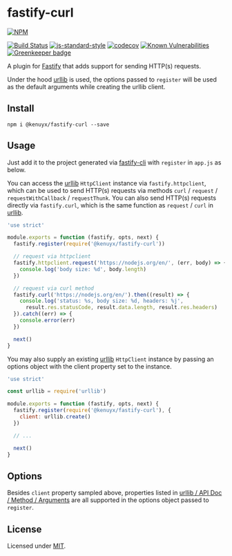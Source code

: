 # fastify-curl

[![NPM](https://nodeico.herokuapp.com/@kenuyx/fastify-curl.svg)](https://npmjs.com/package/@kenuyx/fastify-curl)

[![Build Status](https://travis-ci.org/kenuyx/fastify-curl.svg?branch=master)](https://travis-ci.org/kenuyx/fastify-curl)
[![js-standard-style](https://img.shields.io/badge/code%20style-standard-brightgreen.svg?style=flat)](http://standardjs.com/)
[![codecov](https://codecov.io/gh/kenuyx/fastify-curl/branch/master/graph/badge.svg)](https://codecov.io/gh/kenuyx/fastify-curl)
[![Known Vulnerabilities](https://snyk.io/test/github/kenuyx/fastify-curl/badge.svg?targetFile=package.json)](https://snyk.io/test/github/kenuyx/fastify-curl?targetFile=package.json)
[![Greenkeeper badge](https://badges.greenkeeper.io/kenuyx/fastify-curl.svg)](https://greenkeeper.io/)

A plugin for [Fastify](http://fastify.io/) that adds support for sending HTTP(s) requests.

Under the hood [urllib](https://github.com/node-modules/urllib) is used, the options passed to `register` will be used as the default arguments while creating the urllib client.

## Install

```shell
npm i @kenuyx/fastify-curl --save
```

## Usage

Just add it to the project generated via [fastify-cli](https://github.com/fastify/fastify-cli) with `register` in `app.js` as below.

You can access the [urllib](https://github.com/node-modules/urllib) `HttpClient` instance via `fastify.httpclient`, which can be used to send HTTP(s) requests via methods `curl` / `request` / `requestWithCallback` / `requestThunk`. You can also send HTTP(s) requests directly via `fastify.curl`, which is the same function as `request` / `curl` in [urllib](https://github.com/node-modules/urllib).

```js
'use strict'

module.exports = function (fastify, opts, next) {
  fastify.register(require('@kenuyx/fastify-curl'))

  // request via httpclient
  fastify.httpclient.request('https://nodejs.org/en/', (err, body) => {
    console.log('body size: %d', body.length)
  })

  // request via curl method
  fastify.curl('https://nodejs.org/en/').then((result) => {
    console.log('status: %s, body size: %d, headers: %j',
      result.res.statusCode, result.data.length, result.res.headers)
  }).catch((err) => {
    console.error(err)
  })

  next()
}
```

You may also supply an existing [urllib](https://github.com/node-modules/urllib) `HttpClient` instance by passing an options object with the client property set to the instance.

```js
'use strict'

const urllib = require('urllib')

module.exports = function (fastify, opts, next) {
  fastify.register(require('@kenuyx/fastify-curl'), {
    client: urllib.create()
  })

  // ...

  next()
}
```

## Options

Besides `client` property sampled above, properties listed in [urllib / API Doc / Method / Arguments](https://github.com/node-modules/urllib#arguments) are all supported in the options object passed to `register`.

## License

Licensed under [MIT](./LICENSE).
